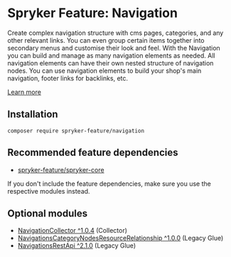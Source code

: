 # Spryker Feature: Navigation

Create complex navigation structure with cms pages, categories, and any other relevant links. You can even group certain items together into secondary menus and customise their look and feel. With the Navigation you can build and manage as many navigation elements as needed. All navigation elements can have their own nested structure of navigation nodes. You can use navigation elements to build your shop's main navigation, footer links for backlinks, etc.

[Learn more](https://docs.spryker.com/docs/pbc/all/content-management-system/202307.0/base-shop/navigation-feature-overview.html)

## Installation

```
composer require spryker-feature/navigation
```

## Recommended feature dependencies
- [spryker-feature/spryker-core](https://github.com/spryker-feature/spryker-core)

If you don't include the feature dependencies, make sure you use the respective modules instead.

## Optional modules
- [NavigationCollector ^1.0.4](https://github.com/spryker/navigation-collector) (Collector)
- [NavigationsCategoryNodesResourceRelationship ^1.0.0](https://github.com/spryker/navigations-category-nodes-resource-relationship) (Legacy Glue)
- [NavigationsRestApi ^2.1.0](https://github.com/spryker/navigations-rest-api) (Legacy Glue)

